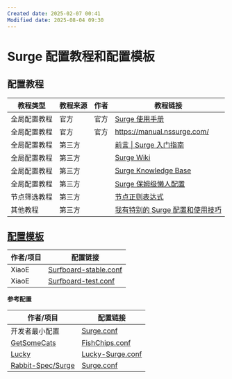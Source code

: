 ```yaml
---
Created date: 2025-02-07 00:41
Modified date: 2025-08-04 09:30
---
```

# Surge 配置教程和配置模板

## 配置教程

| 教程类型   | 教程来源 | 作者  | 教程链接                                                                                                                                                |
| ------ | ---- | --- | --------------------------------------------------------------------------------------------------------------------------------------------------- |
| 全局配置教程 | 官方   | 官方  | [Surge 使用手册](https://surge.mitsea.com/)                                                                                                             |
| 全局配置教程 | 官方   | 官方  | https://manual.nssurge.com/                                                                                                                         |
| 全局配置教程 | 第三方  |     | [前言 \| Surge 入门指南](https://wiki.surge.community/)                                                                                                   |
| 全局配置教程 | 第三方  |     | [Surge Wiki](https://www.notion.so/maicoo/Surge-Wiki-6cf0f27da05348a9bca0de23904cdf55)                                                              |
| 全局配置教程 | 第三方  |     | [Surge Knowledge Base](https://kb.nssurge.com/surge-knowledge-base/zh)                                                                              |
| 全局配置教程 | 第三方  |     | [Surge 保姆级懒人配置](https://erdongchan.cn/surgeconf.html)                                                                                               |
| 节点筛选教程 | 第三方  |     | [节点正则表达式](https://github.com/LaolunsiG/XiaoE_PCR/blob/main/Config_File/%E8%8A%82%E7%82%B9%E7%9A%84%E6%AD%A3%E5%88%99%E8%A1%A8%E8%BE%BE%E5%BC%8F.md) |
| 其他教程   | 第三方  |     | [我有特别的 Surge 配置和使用技巧](https://blog.skk.moe/post/i-have-my-unique-surge-setup/)                                                                      |

## [配置模板](https://github.com/LaolunsiG/PCR/tree/main/Config_File/Surge)

| 作者/项目 | 配置链接                                                                                                                                 |
| ----- | ------------------------------------------------------------------------------------------------------------------------------------ |
| XiaoE | [Surfboard-stable.conf](https://raw.githubusercontent.com/LaolunsiG/PCR/refs/heads/main/Config_File/Surfboard/Surfboard-stable.conf) |
| XiaoE | [Surfboard-test.conf](https://raw.githubusercontent.com/LaolunsiG/PCR/refs/heads/main/Config_File/Surfboard/Surfboard-test.conf)     |

**参考配置**

| 作者/项目                                                     | 配置链接                                                                                                                                               |
| --------------------------------------------------------- | -------------------------------------------------------------------------------------------------------------------------------------------------- |
| 开发者最小配置                                                   | [Surge.conf](https://gist.githubusercontent.com/Zeaphyou/864aebea248ca1bb8000e0e5623b65f3/raw/c36413c715f43f22772d3c2353358e1ff936b2e6/Surge.conf) |
| [GetSomeCats](https://github.com/getsomecat/GetSomeCats)  | [FishChips.conf](https://github.com/getsomecat/GetSomeCats/raw/refs/heads/Surge/FishChips.conf)                                                    |
| [Lucky](https://github.com/As-Lucky/Lucky)                | [Lucky-Surge.conf](https://raw.githubusercontent.com/As-Lucky/Lucky/refs/heads/main/Lucky-Surge.conf)                                              |
| [Rabbit-Spec/Surge](https://github.com/Rabbit-Spec/Surge) | [Surge.conf](https://raw.githubusercontent.com/Rabbit-Spec/Surge/refs/heads/Master/Conf/Spec/Surge.conf)                                           |
